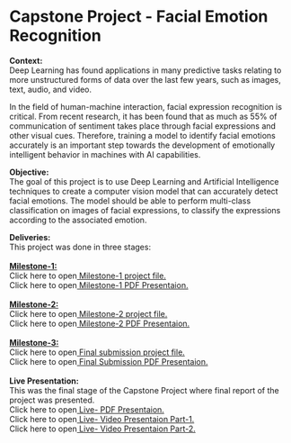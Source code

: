# Capstone Project - Facial Emotion Recognition
<b>Context:</b><br>
Deep Learning has found applications in many predictive tasks relating to more unstructured forms of data over the last few years, such as images, text, audio, and video. 

In the field of human-machine interaction, facial expression recognition is critical. From recent research, it has been found that as much as 55% of communication of sentiment takes place through facial expressions and other visual cues. Therefore, training a model to identify facial emotions accurately is an important step towards the development of emotionally intelligent behavior in machines with AI capabilities. 

<b>Objective:</b><br>
The goal of this project is to use Deep Learning and Artificial Intelligence techniques to create a computer vision model that can accurately detect facial emotions. The model should be able to perform multi-class classification on images of facial expressions, to classify the expressions according to the associated emotion.

<b>Deliveries:</b><br>
This project was done in three stages:<br><br>
<b><u>Milestone-1:</u></b><br>
Click here to open<a href="https://htmlpreview.github.io/?https://github.com/anju-pandey/Applied_Data_Science_Program_By_MIT/blob/main/Facial_Expression_Recognition_Model/AnjuPandey_Facial_Emotion_Detection_Milestone%2B1.html
"> Milestone-1 project file.</a>
<br>
Click here to open<a href="https://htmlpreview.github.io/?https://github.com/anju-pandey/Applied_Data_Science_Program_By_MIT/blob/main/Facial_Expression_Recognition_Model/AnjuPandey_Facial_Emotion_Recognition_Presentation.pdf"> Milestone-1 PDF Presentaion.</a><br><br>
<b><u>Milestone-2:</u></b><br>
Click here to open<a href="https://htmlpreview.github.io/?https://github.com/anju-pandey/Applied_Data_Science_Program_By_MIT/blob/main/Facial_Expression_Recognition_Model/AnjuPandey_Facial_Emotion_Detection_Milestone%2B2.html
"> Milestone-2 project file.</a>
<br>
Click here to open<a href="https://htmlpreview.github.io/?https://github.com/anju-pandey/Applied_Data_Science_Program_By_MIT/blob/main/Facial_Expression_Recognition_Model/AnjuPandey_TransferLearning.pdf"> Milestone-2 PDF Presentaion.</a>
<br><br><b><u>Milestone-3:</u></b><br>
Click here to open<a href="https://htmlpreview.github.io/?https://github.com/anju-pandey/Applied_Data_Science_Program_By_MIT/blob/main/Facial_Expression_Recognition_Model/AnjuPandey_FinalReport.html"> Final submission project file.</a>
<br>
Click here to open<a href="https://htmlpreview.github.io/?https://github.com/anju-pandey/Applied_Data_Science_Program_By_MIT/blob/main/Facial_Expression_Recognition_Model/AnjuPandey_FacialExpressionRecognistion_Report.pdf"> Final Submission PDF Presentaion.</a>
<br><br>
<b>Live Presentation:</b><br>
This was the final stage of the Capstone Project where final report of the project was presented. 
<br>
Click here to open<a href="https://htmlpreview.github.io/?https://github.com/anju-pandey/Applied_Data_Science_Program_By_MIT/blob/main/Facial_Expression_Recognition_Model/AnjuPandey_FacialExpressionRecognistion_Live.pdf"> Live- PDF Presentaion.</a>
<br>
Click here to open<a href="https://htmlpreview.github.io/?https://github.com/anju-pandey/Applied_Data_Science_Program_By_MIT/blob/main/Facial_Expression_Recognition_Model/AnjuPandey_FacialExpressionRecognistion_Live.pdf"> Live- Video Presentaion Part-1.</a>
<br>
Click here to open<a href="https://htmlpreview.github.io/?https://github.com/anju-pandey/Applied_Data_Science_Program_By_MIT/blob/main/Facial_Expression_Recognition_Model/AnjuPandey_FacialExpressionRecognistion_Live.pdf"> Live- Video Presentaion Part-2.</a>

